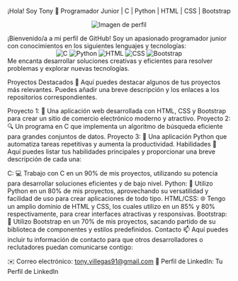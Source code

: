 ¡Hola! Soy Tony 👋
Programador Junior | C | Python | HTML | CSS | Bootstrap
<p align="center">
  <img src="https://mi-imagen-de-perfil.jpg" alt="Imagen de perfil">
</p>
¡Bienvenido/a a mi perfil de GitHub! Soy un apasionado programador junior con conocimientos en los siguientes lenguajes y tecnologías:

<div align="center">
  <img src="https://img.shields.io/badge/C-90%25-brightgreen" alt="C">
  <img src="https://img.shields.io/badge/Python-80%25-blue" alt="Python">
  <img src="https://img.shields.io/badge/HTML-85%25-orange" alt="HTML">
  <img src="https://img.shields.io/badge/CSS-80%25-yellow" alt="CSS">
  <img src="https://img.shields.io/badge/Bootstrap-70%25-purple" alt="Bootstrap">
</div>
Me encanta desarrollar soluciones creativas y eficientes para resolver problemas y explorar nuevas tecnologías.

Proyectos Destacados 🚀
Aquí puedes destacar algunos de tus proyectos más relevantes. Puedes añadir una breve descripción y los enlaces a los repositorios correspondientes.

Proyecto 1: 🌟 Una aplicación web desarrollada con HTML, CSS y Bootstrap para crear un sitio de comercio electrónico moderno y atractivo.
Proyecto 2: 🔍 Un programa en C que implementa un algoritmo de búsqueda eficiente para grandes conjuntos de datos.
Proyecto 3: 🐍 Una aplicación Python que automatiza tareas repetitivas y aumenta la productividad.
Habilidades 💪
Aquí puedes listar tus habilidades principales y proporcionar una breve descripción de cada una:

C: 💻 Trabajo con C en un 90% de mis proyectos, utilizando su potencia para desarrollar soluciones eficientes y de bajo nivel.
Python: 🐍 Utilizo Python en un 80% de mis proyectos, aprovechando su versatilidad y facilidad de uso para crear aplicaciones de todo tipo.
HTML/CSS: 🌐 Tengo un amplio dominio de HTML y CSS, los cuales utilizo en un 85% y 80% respectivamente, para crear interfaces atractivas y responsivas.
Bootstrap: 🎨 Utilizo Bootstrap en un 70% de mis proyectos, sacando partido de su biblioteca de componentes y estilos predefinidos.
Contacto 📫
Aquí puedes incluir tu información de contacto para que otros desarrolladores o reclutadores puedan comunicarse contigo:

✉️ Correo electrónico: tony.villegas91@gmail.com
💼 Perfil de LinkedIn: Tu Perfil de LinkedIn
